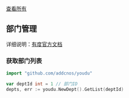 [查看所有](https://github.com/addcnos/youdu#%E8%AF%A6%E7%BB%86%E6%96%87%E6%A1%A3)

## 部门管理

详细说明：[有度官方文档](https://youdu.im/doc/api/c01_00012.html) 

### 获取部门列表

```go
import "github.com/addcnos/youdu"

var deptId int = 1 // 部门ID
depts, err := youdu.NewDept().GetList(deptId)
```